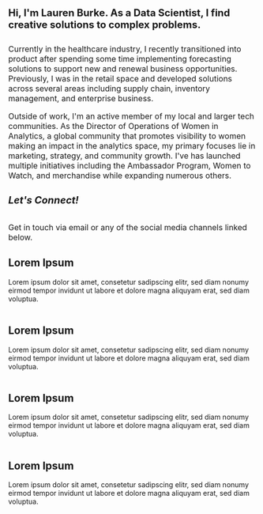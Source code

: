 <h4 style="font-size:20px;">
  Hi, I'm Lauren Burke. As a Data Scientist, I find creative solutions to complex problems.
</h4>
<p style="font-size:16px;">
Currently in the healthcare industry, I recently transitioned into product after spending some time implementing forecasting solutions to support new and renewal business opportunities. Previously, I was in the retail space and developed solutions across several areas including supply chain, inventory management, and enterprise business. 
</p>
<p style="font-size:16px;">
Outside of work, I'm an active member of my local and larger tech communities. 
As the Director of Operations of Women in Analytics, a global community that promotes visibility to women making an impact in the analytics space, my primary focuses lie in marketing, strategy, and community growth. I've has launched multiple initiatives including the Ambassador Program, Women to Watch, and merchandise while expanding numerous others.
</p>


<h5 style="font-size:20px;">
Let's Connect!
</h5>
<p style="font-size:16px;">
Get in touch via email or any of the social media channels linked below.
</p>


<div class="layout">
  <div class="layout__item layout__item--body">
    <h2>Lorem Ipsum</h2>
    <p>
      Lorem ipsum dolor sit amet, consetetur sadipscing
      elitr, sed diam nonumy eirmod tempor invidunt ut
      labore et dolore magna aliquyam erat, sed diam voluptua.
    </p>
  </div>
  <div class="layout__item layout__item--figure">
    <img src="https://images.unsplash.com/photo-1516750930166-ed88ab1adb61?ixlib=rb-0.3.5&ixid=eyJhcHBfaWQiOjEyMDd9&s=65c8f6fcafaf68f5fa434b5f076780fd&auto=format&fit=crop&w=600&q=80" alt="">
  </div>
</div>

<div class="layout">
  <div class="layout__item layout__item--body">
    <h2>Lorem Ipsum</h2>
    <p>
      Lorem ipsum dolor sit amet, consetetur sadipscing
      elitr, sed diam nonumy eirmod tempor invidunt ut
      labore et dolore magna aliquyam erat, sed diam voluptua.
    </p>
  </div>
  <div class="layout__item layout__item--figure">
    <img src="https://images.unsplash.com/photo-1515362790300-999394721afc?ixlib=rb-0.3.5&ixid=eyJhcHBfaWQiOjEyMDd9&s=2a78b6877abab91c16e757ada8c55e32&auto=format&fit=crop&w=600&q=80" alt="">
  </div>
</div>

<div class="layout">
  <div class="layout__item layout__item--body">
    <h2>Lorem Ipsum</h2>
    <p>
      Lorem ipsum dolor sit amet, consetetur sadipscing
      elitr, sed diam nonumy eirmod tempor invidunt ut
      labore et dolore magna aliquyam erat, sed diam voluptua.
    </p>
  </div>
  <div class="layout__item layout__item--figure">
    <img src="https://images.unsplash.com/photo-1514747348279-46eb4082b804?ixlib=rb-0.3.5&ixid=eyJhcHBfaWQiOjEyMDd9&s=1b169d9f50db7714cd7373a3c181162a&auto=format&fit=crop&w=600&q=80" alt="">
  </div>
</div>

<div class="layout">
  <div class="layout__item layout__item--body">
    <h2>Lorem Ipsum</h2>
    <p>
      Lorem ipsum dolor sit amet, consetetur sadipscing
      elitr, sed diam nonumy eirmod tempor invidunt ut
      labore et dolore magna aliquyam erat, sed diam voluptua.
    </p>
  </div>
  <div class="layout__item layout__item--figure">
    <img src="https://images.unsplash.com/photo-1513843000111-3eb82159a25c?ixlib=rb-0.3.5&ixid=eyJhcHBfaWQiOjEyMDd9&s=82618557ca42a6477f6bb9390eea27bc&auto=format&fit=crop&w=600&q=80" alt="">
  </div>
</div>
      
  

